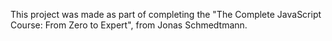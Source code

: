 This project was made as part of completing the "The Complete JavaScript Course: From Zero to Expert", from Jonas Schmedtmann.
